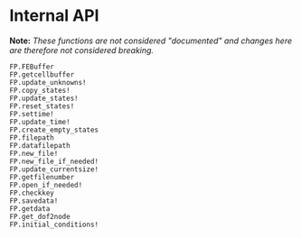 # Internal API
**Note:** *These functions are not considered "documented" and changes here are therefore not considered breaking.*

```@docs
FP.FEBuffer
FP.getcellbuffer
FP.update_unknowns!
FP.copy_states!
FP.update_states!
FP.reset_states!
FP.settime!
FP.update_time!
FP.create_empty_states
FP.filepath
FP.datafilepath
FP.new_file!
FP.new_file_if_needed!
FP.update_currentsize!
FP.getfilenumber
FP.open_if_needed!
FP.checkkey
FP.savedata!
FP.getdata
FP.get_dof2node
FP.initial_conditions!
```